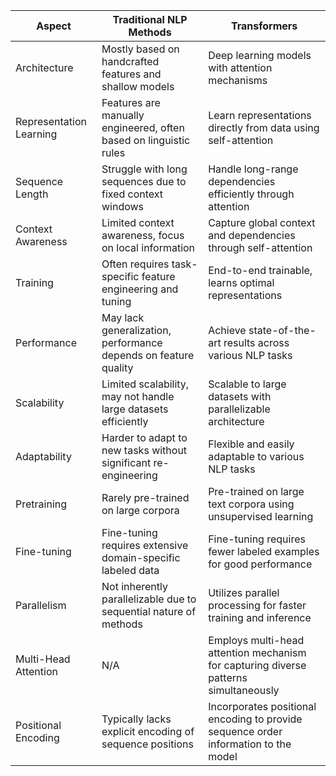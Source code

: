 

| Aspect                  | Traditional NLP Methods                                          | Transformers                                                    |
|-------------------------|------------------------------------------------------------------|-----------------------------------------------------------------|
| Architecture            | Mostly based on handcrafted features and shallow models          | Deep learning models with attention mechanisms                  |
| Representation Learning | Features are manually engineered, often based on linguistic rules | Learn representations directly from data using self-attention   |
| Sequence Length         | Struggle with long sequences due to fixed context windows        | Handle long-range dependencies efficiently through attention    |
| Context Awareness       | Limited context awareness, focus on local information            | Capture global context and dependencies through self-attention  |
| Training                | Often requires task-specific feature engineering and tuning       | End-to-end trainable, learns optimal representations           |
| Performance             | May lack generalization, performance depends on feature quality  | Achieve state-of-the-art results across various NLP tasks        |
| Scalability             | Limited scalability, may not handle large datasets efficiently   | Scalable to large datasets with parallelizable architecture     |
| Adaptability            | Harder to adapt to new tasks without significant re-engineering  | Flexible and easily adaptable to various NLP tasks               |
| Pretraining             | Rarely pre-trained on large corpora                               | Pre-trained on large text corpora using unsupervised learning   |
| Fine-tuning             | Fine-tuning requires extensive domain-specific labeled data       | Fine-tuning requires fewer labeled examples for good performance |
| Parallelism             | Not inherently parallelizable due to sequential nature of methods | Utilizes parallel processing for faster training and inference  |
| Multi-Head Attention    | N/A                                                              | Employs multi-head attention mechanism for capturing diverse patterns simultaneously |
| Positional Encoding     | Typically lacks explicit encoding of sequence positions           | Incorporates positional encoding to provide sequence order information to the model |

